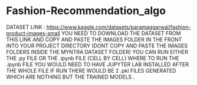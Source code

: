 # Fashion-Recommendation_algo

DATASET LINK : https://www.kaggle.com/datasets/paramaggarwal/fashion-product-images-small
YOU NEED TO DOWNLOAD THE DATASET FROM THIS LINK AND COPY AND PASTE THE IMAGES FOLDER IN THE FRONT INTO YOUR PROJECT DIRECTORY (DONT COPY AND PASTE THE IMAGES FOLDERS INSIDE THE MYNTRA DATASET FOLDER)
YOU CAN RUN EITHER THE .py FILE OR THE .ipynb FILE (CELL BY CELL) WHERE TO RUN THE .ipynb FILE YOU WOULD NEED TO HAVE JUPYTER LAB INSTALLED 
AFTER THE WHOLE FILE IF RUN THERE WOULD BE 2 .pkl FILES GENERATED WHICH ARE NOTHING BUT THE TRAINED MODELS .
 
